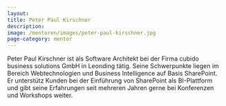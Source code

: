 ```yaml
---
layout:
title: Peter Paul Kirschner
description: 
image: /mentoren/images/peter-paul-kirschner.jpg
page-category: mentor
---
```


Peter Paul Kirschner ist als Software Architekt bei der Firma cubido business solutions GmbH in Leonding tätig. Seine Schwerpunkte liegen im Bereich Webtechnologien und Business Intelligence auf Basis SharePoint.  
Er unterstütz Kunden bei der Einführung von SharePoint als BI-Plattform und gibt seine Erfahrungen seit mehreren Jahren gerne bei Konferenzen und Workshops weiter.